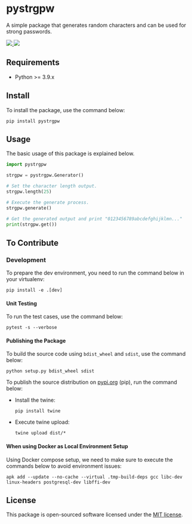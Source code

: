 # pystrgpw

A simple package that generates random characters and can be used for strong passwords.

<a href="https://app.travis-ci.com/LordDashMe/pystrgpw">
  <img src="https://img.shields.io/travis/LordDashMe/pystrgpw?style=for-the-badge" />
</a>

<a href="https://coveralls.io/github/LordDashMe/pystrgpw?branch=master">
  <img src="https://img.shields.io/coveralls/github/LordDashMe/pystrgpw?style=for-the-badge" />
</a>

## Requirements

- Python >= 3.9.x

## Install

To install the package, use the command below:

```
pip install pystrgpw
```

## Usage

The basic usage of this package is explained below.

```python
import pystrgpw

strgpw = pystrgpw.Generator()

# Set the character length output.
strgpw.length(25)

# Execute the generate process.
strgpw.generate()

# Get the generated output and print "0123456789abcdefghijklmn..."
print(strgpw.get()) 
```

## To Contribute

### Development

To prepare the dev environment, you need to run the command below in your virtualenv:

```
pip install -e .[dev]
```

#### Unit Testing

To run the test cases, use the command below:

```
pytest -s --verbose
```

#### Publishing the Package

To build the source code using ```bdist_wheel``` and ```sdist```, use the command below:

```
python setup.py bdist_wheel sdist
```

To publish the source distribution on [pypi.org](https://pypi.org/) (pip), run the command below:

  - Install the twine:

    ```
    pip install twine
    ```

  - Execute twine upload:

    ```
    twine upload dist/*
    ```

#### When using Docker as Local Environment Setup

Using Docker compose setup, we need to make sure to execute the commands below to avoid environment issues:

```
apk add --update --no-cache --virtual .tmp-build-deps gcc libc-dev linux-headers postgresql-dev libffi-dev
```

## License

This package is open-sourced software licensed under the [MIT license](https://opensource.org/licenses/MIT).
